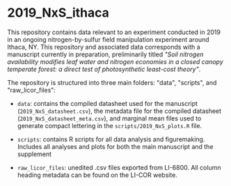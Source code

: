 # 2019_NxS_ithaca
This repository contains data relevant to an experiment conducted in 2019 in an ongoing nitrogen-by-sulfur field manipulation experiment around Ithaca, NY. This repository and associated data corresponds with a manuscript currently in preparation, preliminarily titled *"Soil nitrogen availability modifies leaf water and nitrogen economies in a closed canopy temperate forest: a direct test of photosynthetic least-cost theory"*.

The repository is structured into three main folders: "data", "scripts", and "raw_licor_files":

  - `data`: contains the compiled datasheet used for the manuscript (`2019_NxS_datasheet.csv`), the metadata file for the compiled datasheet (`2019_NxS_datasheet_meta.csv`), and marginal mean files used to generate compact lettering in the `scripts/2019_NxS_plots.R` file.
  
  - `scripts`: contains R scripts for all data analysis and figuremaking. Includes all analyses and plots for both the main manuscript and the supplement
  
  - `raw_licor_files`: unedited .csv files exported from LI-6800. All column heading metadata can be found on the LI-COR website.


